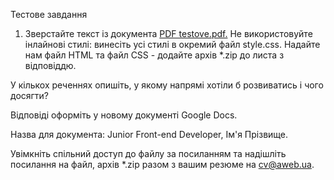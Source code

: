 Тестове завдання

1. Зверстайте текст із документа [PDF testove.pdf.](https://drive.google.com/file/d/1D40DapWwjgKKywY2RbzS8uFD5MJqSzse/view) Не використовуйте інлайнові стилі: винесіть усі стилі в окремий файл style.css. Надайте нам файл HTML та файл CSS - додайте архів \*.zip до листа з відповіддю.

У кількох реченнях опишіть, у якому напрямі хотіли б розвиватись і чого досягти?

Відповіді оформіть у новому документі Google Docs.

Назва для документа: Junior Front-end Developer, Ім'я Прізвище.

Увімкніть спільний доступ до файлу за посиланням та надішліть посилання на файл, архів \*.zip разом з вашим резюме на cv@aweb.ua.
